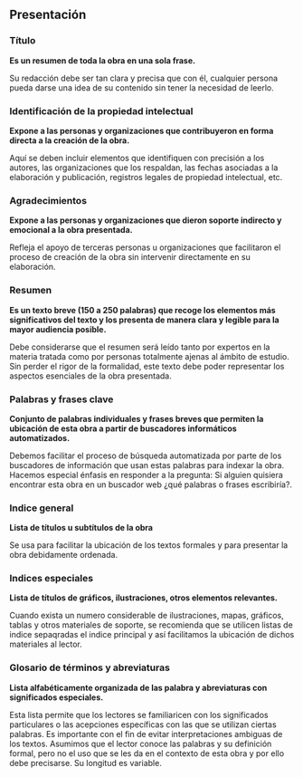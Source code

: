 ## Presentación

### Título

**Es un resumen de toda la obra en una sola frase.**

Su redacción debe ser tan clara y precisa que con él, cualquier persona pueda darse una idea de su contenido sin tener la necesidad de leerlo.

### Identificación de la propiedad intelectual

**Expone a las personas y organizaciones que contribuyeron en forma directa a la creación de la obra.**

Aquí se deben incluir elementos que identifiquen con precisión a los autores, las organizaciones que los respaldan, las fechas asociadas a la elaboración y publicación, registros legales de propiedad intelectual, etc.

### Agradecimientos

**Expone a las personas y organizaciones que dieron soporte indirecto y emocional a la obra presentada.**

Refleja el apoyo de terceras personas u organizaciones que facilitaron el proceso de creación de la obra sin intervenir directamente en su elaboración.

### Resumen

**Es un texto breve (150 a 250 palabras) que recoge los elementos más significativos del texto y los presenta de manera clara y legible para la mayor audiencia posible.**

Debe considerarse que el resumen será leído tanto por expertos en la materia tratada como por personas totalmente ajenas al ámbito de estudio. Sin perder el rigor de la formalidad, este texto debe poder representar los aspectos esenciales de la obra presentada.

### Palabras y frases clave

**Conjunto de palabras individuales y frases breves que permiten la ubicación de esta obra a partir de buscadores informáticos automatizados.**

Debemos facilitar el proceso de búsqueda automatizada por parte de los buscadores de información que usan estas palabras para indexar la obra. Hacemos especial énfasis en responder a la pregunta: Si alguien quisiera encontrar esta obra en un buscador web ¿qué palabras o frases escribiría?.

### Indice general

**Lista de títulos u subtítulos de la obra**

Se usa para facilitar la ubicación de los textos formales y para presentar la obra debidamente ordenada.


### Indices especiales
**Lista de títulos de gráficos, ilustraciones, otros elementos relevantes.**

Cuando exista un numero considerable de ilustraciones, mapas, gráficos, tablas y otros materiales de soporte,
se recomienda que se utilicen listas de indice sepaqradas el indice principal y así facilitamos la ubicación de dichos materiales al lector.

### Glosario de términos y abreviaturas

**Lista alfabéticamente organizada de las palabra y abreviaturas con significados especiales.**

Esta lista permite que los lectores se familiaricen con los significados particulares o las acepciones específicas con las que se utilizan ciertas palabras. Es importante con el fin de evitar interpretaciones ambiguas de los textos. Asumimos que el lector conoce las palabras y su definición formal, pero no el uso que se les da en el contexto de esta obra y por ello debe precisarse. Su longitud es variable.